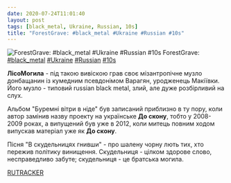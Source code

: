 ```yaml
---
date: 2020-07-24T11:01:40
layout: post
tags: [black_metal, Ukraine, Russian, 10s]
title: "ForestGrave: #black_metal #Ukraine #Russian #10s"
---
```

![ForestGrave: #black_metal #Ukraine #Russian #10s](https://res.cloudinary.com/vast-space-unexplored/image/upload/q_auto,dpr_auto,w_auto/photos/photo_1027_24-07-2020_11-01-40.jpg)
ForestGrave: [#black_metal](/tags/#black_metal) [#Ukraine](/tags/#Ukraine) [#Russian](/tags/#Russian) [#10s](/tags/#10s)

**ЛісоМогила** - під такою вивіскою грав своє мізантропічне музло донбащанин із кумедним псевдонімом Варагян, уродженець Макіївки. Його музло - типовий russian black metal, злий, але дуже розбірливий на слух.

Альбом &quot;Буремні вітри в ніде&quot; був записаний приблизно в ту пору, коли автор замінив назву проекту на українське **До скону**, тобто у 2008-2009 роках, а випущений був уже в 2012, коли митець повним ходом випускав матеріал уже як **До скону**.

Пісня &quot;В скудельницях гнивши&quot; - про шалену чорну лють тих, хто пережив політику винищення. Скудельниця - цілком здорове слово, несправедливо забуте; скудельниця - це братська могила.

[RUTRACKER](https://rutracker.org/forum/viewtopic.php?t=4282075)